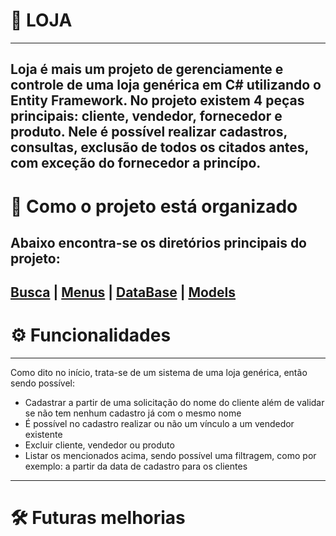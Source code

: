 # 🏪 LOJA
---
Loja é mais um projeto de gerenciamente e controle de uma loja genérica em C# utilizando o Entity Framework. No projeto existem 4 peças principais: cliente, vendedor, fornecedor e produto. Nele é possível realizar cadastros, consultas, exclusão
de todos os citados antes, com exceção do fornecedor a princípo.
---
# 📁 Como o projeto está organizado
## Abaixo encontra-se os diretórios principais do projeto:
[Busca](https://github.com/JOa0Pedr0/Loja/tree/master/Loja/Busca) |
[Menus](https://github.com/JOa0Pedr0/Loja/tree/master/Loja/Menus) |
[DataBase](https://github.com/JOa0Pedr0/Loja/tree/master/Loja/DataBase) |
[Models](https://github.com/JOa0Pedr0/Loja/tree/master/Loja/Models)
---
# ⚙️ Funcionalidades
---
Como dito no início, trata-se de um sistema de uma loja genérica, então sendo possível:
- Cadastrar a partir de uma solicitação do nome do cliente além de validar se não tem nenhum cadastro já com o mesmo nome
- É possível no cadastro realizar ou não um vínculo a um vendedor existente
- Excluir cliente, vendedor ou produto
- Listar os mencionados acima, sendo possível uma filtragem, como por exemplo: a partir da data de cadastro para os clientes
---
# 🛠️ Futuras melhorias 
